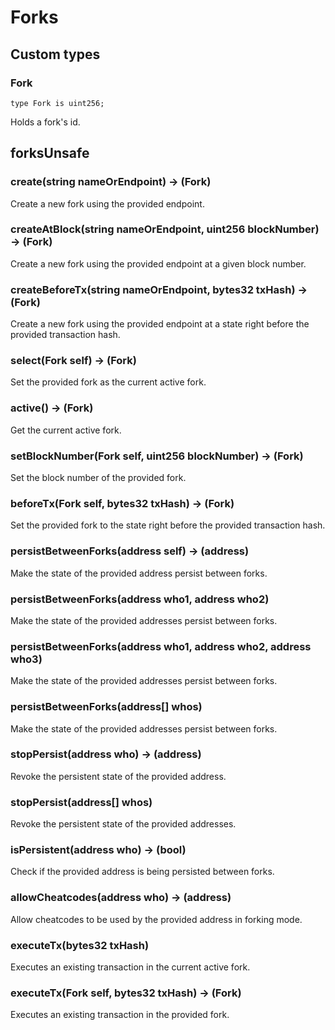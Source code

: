 # Forks

## Custom types

### Fork

```solidity
type Fork is uint256;
```

Holds a fork's id.

## forksUnsafe

### **create(string nameOrEndpoint) &rarr; (Fork)**

Create a new fork using the provided endpoint.

### **createAtBlock(string nameOrEndpoint, uint256 blockNumber) &rarr; (Fork)**

Create a new fork using the provided endpoint at a given block number.

### **createBeforeTx(string nameOrEndpoint, bytes32 txHash) &rarr; (Fork)**

Create a new fork using the provided endpoint at a state right before the provided transaction hash.

### **select(Fork self) &rarr; (Fork)**

Set the provided fork as the current active fork.

### **active() &rarr; (Fork)**

Get the current active fork.

### **setBlockNumber(Fork self, uint256 blockNumber) &rarr; (Fork)**

Set the block number of the provided fork.

### **beforeTx(Fork self, bytes32 txHash) &rarr; (Fork)**

Set the provided fork to the state right before the provided transaction hash.

### **persistBetweenForks(address self) &rarr; (address)**

Make the state of the provided address persist between forks.

### **persistBetweenForks(address who1, address who2)**

Make the state of the provided addresses persist between forks.

### **persistBetweenForks(address who1, address who2, address who3)**

Make the state of the provided addresses persist between forks.

### **persistBetweenForks(address[] whos)**

Make the state of the provided addresses persist between forks.

### **stopPersist(address who) &rarr; (address)**

Revoke the persistent state of the provided address.

### **stopPersist(address[] whos)**

Revoke the persistent state of the provided addresses.

### **isPersistent(address who) &rarr; (bool)**

Check if the provided address is being persisted between forks.

### **allowCheatcodes(address who) &rarr; (address)**

Allow cheatcodes to be used by the provided address in forking mode.

### **executeTx(bytes32 txHash)**

Executes an existing transaction in the current active fork.

### **executeTx(Fork self, bytes32 txHash) &rarr; (Fork)**

Executes an existing transaction in the provided fork.

